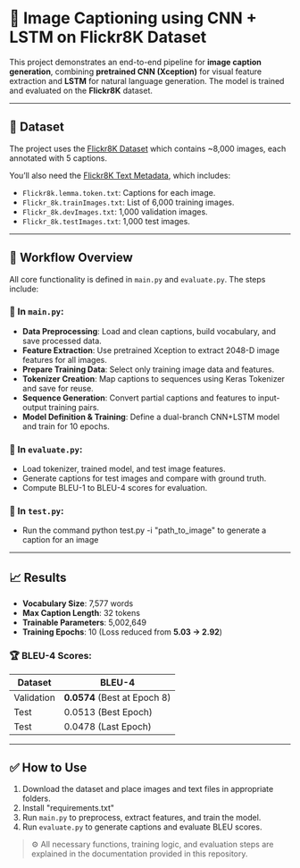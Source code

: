 # 📸 Image Captioning using CNN + LSTM on Flickr8K Dataset

This project demonstrates an end-to-end pipeline for **image caption generation**, combining **pretrained CNN (Xception)** for visual feature extraction and **LSTM** for natural language generation. The model is trained and evaluated on the **Flickr8K** dataset.

---

## 📂 Dataset

The project uses the [Flickr8K Dataset](https://drive.google.com/file/d/1u3oqx36XApnAykFDB6EEWUIfd_CxRQQ9/view) which contains ~8,000 images, each annotated with 5 captions.

You’ll also need the [Flickr8K Text Metadata](https://drive.google.com/file/d/1qcRy3WpQv4dGtu65gETtYLWxDPBrRtx1/view), which includes:
- `Flickr8k.lemma.token.txt`: Captions for each image.
- `Flickr_8k.trainImages.txt`: List of 6,000 training images.
- `Flickr_8k.devImages.txt`: 1,000 validation images.
- `Flickr_8k.testImages.txt`: 1,000 test images.

---

## 🧠 Workflow Overview

All core functionality is defined in `main.py` and `evaluate.py`. The steps include:

### 🔹 In `main.py`:
- **Data Preprocessing**: Load and clean captions, build vocabulary, and save processed data.
- **Feature Extraction**: Use pretrained Xception to extract 2048-D image features for all images.
- **Prepare Training Data**: Select only training image data and features.
- **Tokenizer Creation**: Map captions to sequences using Keras Tokenizer and save for reuse.
- **Sequence Generation**: Convert partial captions and features to input-output training pairs.
- **Model Definition & Training**: Define a dual-branch CNN+LSTM model and train for 10 epochs.

### 🔹 In `evaluate.py`:
- Load tokenizer, trained model, and test image features.
- Generate captions for test images and compare with ground truth.
- Compute BLEU-1 to BLEU-4 scores for evaluation.

### 🔹 In `test.py`:
- Run the command python test.py -i "path_to_image" to generate a caption for an image

---

## 📈 Results

- **Vocabulary Size**: 7,577 words  
- **Max Caption Length**: 32 tokens  
- **Trainable Parameters**: 5,002,649  
- **Training Epochs**: 10 (Loss reduced from **5.03 → 2.92**)

### 🏆 BLEU-4 Scores:
| Dataset     | BLEU-4 |
|-------------|--------|
| Validation  | **0.0574** (Best at Epoch 8) |
| Test        | 0.0513 (Best Epoch)          |
| Test        | 0.0478 (Last Epoch)          |

---

## ✅ How to Use

1. Download the dataset and place images and text files in appropriate folders.
2. Install "requirements.txt"
3. Run `main.py` to preprocess, extract features, and train the model.
4. Run `evaluate.py` to generate captions and evaluate BLEU scores.

> ⚙️ All necessary functions, training logic, and evaluation steps are explained in the documentation provided in this repository.

